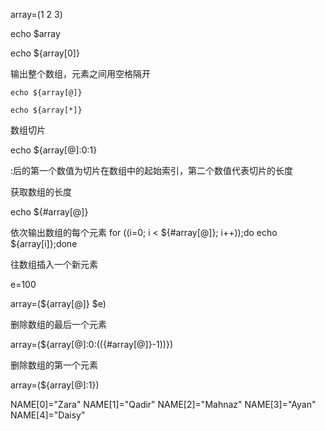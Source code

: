 array=(1 2 3)

echo $array

echo ${array[0]}


输出整个数组，元素之间用空格隔开

```
echo ${array[@]}

echo ${array[*]}
```

数组切片

echo ${array[@]:0:1}

:后的第一个数值为切片在数组中的起始索引，第二个数值代表切片的长度


获取数组的长度

echo ${#array[@]}


依次输出数组的每个元素
for ((i=0; i < ${#array[@]}; i++));do echo ${array[i]};done


往数组插入一个新元素

e=100

array=(${array[@]} $e)

删除数组的最后一个元素

array=(${array[@]:0:$((${#array[@]}-1))})

删除数组的第一个元素

array=(${array[@]:1})



NAME[0]="Zara"
NAME[1]="Qadir"
NAME[2]="Mahnaz"
NAME[3]="Ayan"
NAME[4]="Daisy"
